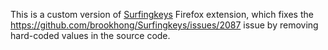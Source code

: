 This is a custom version of [Surfingkeys](https://github.com/brookhong/Surfingkeys) Firefox extension, which fixes the https://github.com/brookhong/Surfingkeys/issues/2087 issue by removing hard-coded values in the source code.
